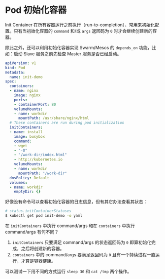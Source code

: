 # Pod 初始化容器

Init Container 在所有容器运行之前执行（run-to-completion），常用来初始化配置。只有当初始化容器的 `command` 和/或 `args` 返回码为 `0` 时才会继续创建新的容器。

除此之外，还可以利用初始化容器实现 Swarm/Mesos 的 `depends_on` 功能，比如：启动 Slave 服务之前先检查 Master 服务是否已经启动。

```yaml
apiVersion: v1
kind: Pod
metadata:
  name: init-demo
spec:
  containers:
  - name: nginx
    image: nginx
    ports:
    - containerPort: 80
    volumeMounts:
    - name: workdir
      mountPath: /usr/share/nginx/html
  # These containers are run during pod initialization
  initContainers:
  - name: install
    image: busybox
    command:
    - wget
    - "-O"
    - "/work-dir/index.html"
    - http://kubernetes.io
    volumeMounts:
    - name: workdir
      mountPath: "/work-dir"
  dnsPolicy: Default
  volumes:
  - name: workdir
    emptyDir: {}
```

好像没有命令可以查看初始化容器的日志信息，但有其它办法查看其状态：

```bash
# status.initContainerStatuses
$ kubectl get pod init-demo -o yaml
```

在 `initContainers` 中执行 command/args 和在 `containers` 中执行 command/args 有何不同？

  1. `initContainers` 只要满足 command/args 的状态返回码为 `0` 即算初始化完成，之后将创建新的容器。
  2. `containers` 中的 command/args 要满足返回码为 `0` 且有一个持续进程一直运行，才算是容器健康。

可以测试一下用不同的方式运行 `sleep 30` 和 `cat /tmp` 两个操作。
